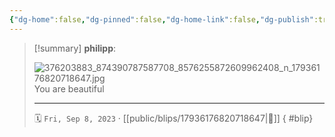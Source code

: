 ```yaml
---
{"dg-home":false,"dg-pinned":false,"dg-home-link":false,"dg-publish":true,"type":"blip","disabled rules":["yaml-title","yaml-title-alias","file-name-heading"],"title":"philipp on instagram @ 2023-09-08","created-date":"2023-09-08T18:00:00","updated-date":"2025-05-02T17:43:08","dg-path":"blips/17936176820718647.md","permalink":"/blips/17936176820718647/","dgPassFrontmatter":true,"created":"2023-09-08T18:00:00","updated":"2025-05-02T17:43:08"}
---
```


> [!summary] **philipp**:
>
> ![376203883_874390787587708_8576255872609962408_n_17936176820718647.jpg](/img/user/attachments/376203883_874390787587708_8576255872609962408_n_17936176820718647.jpg)
> You are beautiful
> - - -
>
> 🗓️ `Fri, Sep 8, 2023` · [[public/blips/17936176820718647\|🔗]]
{ #blip}

